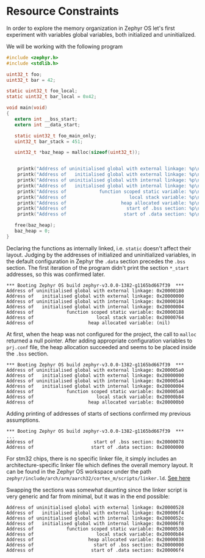 Resource Constraints
====================

In order to explore the memory organization in Zephyr OS let's first experiment with variables global variables, both initialized and uninitialized.

We will be working with the following program

```C
#include <zephyr.h>
#include <stdlib.h>

uint32_t foo;
uint32_t bar = 42;

static uint32_t foo_local;
static uint32_t bar_local = 0x42;

void main(void)
{
   extern int __bss_start;
   extern int __data_start;

   static uint32_t foo_main_only;
   uint32_t bar_stack = 451;

   uint32_t *baz_heap = malloc(sizeof(uint32_t));


	printk("Address of uninitialised global with external linkage: %p\n", &foo);
	printk("Address of   initialised global with external linkage: %p\n", &bar);
	printk("Address of uninitialised global with internal linkage: %p\n", &foo_local);
	printk("Address of   initialised global with internal linkage: %p\n", &bar_local);
	printk("Address of            function scoped static variable: %p\n", &foo_main_only);
	printk("Address of                       local stack variable: %p\n", &bar_stack);
	printk("Address of                    heap allocated variable: %p\n", baz_heap);
	printk("Address of                      start of .bss section: %p\n", &__bss_start);
	printk("Address of                     start of .data section: %p\n", &__data_start);

   free(baz_heap);
   baz_heap = 0;
}
```

Declaring the functions as internally linked, i.e. `static` doesn't affect their layout.
Judging by the addresses of initialized and uninitialized variables, in the default configuration in Zephyr the `.data` section precedes the `.bss` section.
The first iteration of the program didn't print the section `*_start` addresses, so this was confirmed later.

```
*** Booting Zephyr OS build zephyr-v3.0.0-1382-g1165bd667f39  ***
Address of uninitialised global with external linkage: 0x20000180
Address of   initialised global with external linkage: 0x20000000
Address of uninitialised global with internal linkage: 0x20000184
Address of   initialised global with internal linkage: 0x20000004
Address of            function scoped static variable: 0x20000188
Address of                       local stack variable: 0x20000764
Address of                    heap allocated variable: (nil)
```

At first, when the heap was not configured for the project, the call to `malloc` returned a null pointer. After adding appropriate configuration variables to `prj.conf` file, the heap allocation succeeded and seems to be placed inside the `.bss` section.

```
*** Booting Zephyr OS build zephyr-v3.0.0-1382-g1165bd667f39  ***
Address of uninitialised global with external linkage: 0x200005a0
Address of   initialised global with external linkage: 0x20000000
Address of uninitialised global with internal linkage: 0x200005a4
Address of   initialised global with internal linkage: 0x20000004
Address of            function scoped static variable: 0x200005a8
Address of                       local stack variable: 0x20000b84
Address of                    heap allocated variable: 0x200000b0
```

Adding printing of addresses of starts of sections confirmed my previous assumptions.

```
*** Booting Zephyr OS build zephyr-v3.0.0-1382-g1165bd667f39  ***
...
Address of                      start of .bss section: 0x20000078
Address of                     start of .data section: 0x20000000
```

For stm32 chips, there is no specific linker file, it simply includes an architecture-specific linker file which defines the overall memory layout. It can be found in the Zephyr OS workspace under the path `zephyr/include/arch/arm/aarch32/cortex_m/scripts/linker.ld`. [See here](https://github.com/zephyrproject-rtos/zephyr/blob/main/include/zephyr/arch/arm/aarch32/cortex_m/scripts/linker.ld)

Swapping the sections was somewhat daunting since the linker script is very generic and far from minimal, but it was in the end possible:

```
Address of uninitialised global with external linkage: 0x20000528
Address of   initialised global with external linkage: 0x200006f4
Address of uninitialised global with internal linkage: 0x2000052c
Address of   initialised global with internal linkage: 0x200006f8
Address of            function scoped static variable: 0x20000530
Address of                       local stack variable: 0x20000b84
Address of                    heap allocated variable: 0x20000038
Address of                      start of .bss section: 0x20000000
Address of                     start of .data section: 0x200006f4
```
